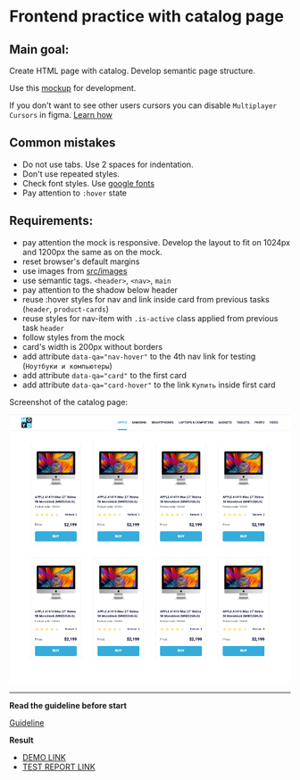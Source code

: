 # Frontend practice with catalog page

## Main goal:

Create HTML page with catalog. Develop semantic page structure.

Use this [mockup](https://www.figma.com/file/euXjY316CHKYkPRO1K0kjLsF/Moyo-Catalog?node-id=0%3A1)
for development.

If you don't want to see other users cursors you can disable `Multiplayer Cursors` in figma. [Learn how](https://mate-academy.github.io/layout_task-guideline/figma.html#multiplayer-cursors)

## Common mistakes

- Do not use tabs. Use 2 spaces for indentation.
- Don't use repeated styles.
- Check font styles. Use [google fonts](https://fonts.google.com/)
- Pay attention to `:hover` state

## Requirements:

- pay attention the mock is responsive. Develop the layout to fit on 1024px and
  1200px the same as on the mock.
- reset browser's default margins
- use images from [src/images](src/images)
- use semantic tags. `<header>`, `<nav>`, `main`
- pay attention to the shadow below header
- reuse :hover styles for nav and link inside card from previous tasks
  (`header`, `product-cards`)
- reuse styles for nav-item with `.is-active` class applied from previous task
  `header`
- follow styles from the mock
- card's width is 200px without borders
- add attribute `data-qa="nav-hover"` to the 4th nav link for testing (`Ноутбуки и компьютеры`)
- add attribute `data-qa="card"` to the first card
- add attribute `data-qa="card-hover"` to the link `Купить` inside first card

Screenshot of the catalog page:

![screenshot](./references/catalog-example.png)

---

**Read the guideline before start**

[Guideline](https://mate-academy.github.io/layout_task-guideline/)

**Result**

- [DEMO LINK](https://alexdemche.github.io/layout_catalog/)
- [TEST REPORT LINK](https://alexdemche.github.io/layout_catalog//report/html_report/)
